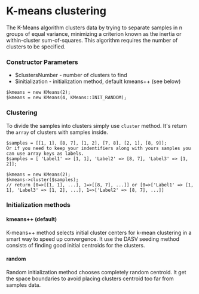 # K-means clustering

The K-Means algorithm clusters data by trying to separate samples in n groups of equal variance, minimizing a criterion known as the inertia or within-cluster sum-of-squares. 
This algorithm requires the number of clusters to be specified.

### Constructor Parameters

* $clustersNumber - number of clusters to find
* $initialization - initialization method, default kmeans++ (see below)

```
$kmeans = new KMeans(2);
$kmeans = new KMeans(4, KMeans::INIT_RANDOM);
```

### Clustering

To divide the samples into clusters simply use `cluster` method. It's return the `array` of clusters with samples inside.

```
$samples = [[1, 1], [8, 7], [1, 2], [7, 8], [2, 1], [8, 9]];
Or if you need to keep your indentifiers along with yours samples you can use array keys as labels.
$samples = [ 'Label1' => [1, 1], 'Label2' => [8, 7], 'Label3' => [1, 2]];

$kmeans = new KMeans(2);
$kmeans->cluster($samples);
// return [0=>[[1, 1], ...], 1=>[[8, 7], ...]] or [0=>['Label1' => [1, 1], 'Label3' => [1, 2], ...], 1=>['Label2' => [8, 7], ...]]
```

### Initialization methods

#### kmeans++ (default)

K-means++ method selects initial cluster centers for k-mean clustering in a smart way to speed up convergence.
It use the DASV seeding method consists of finding good initial centroids for the clusters.

#### random

Random initialization method chooses completely random centroid. It get the space boundaries to avoid placing clusters centroid too far from samples data.

